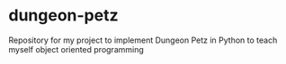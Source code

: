 dungeon-petz
============

Repository for my project to implement Dungeon Petz in Python to teach myself object oriented programming
